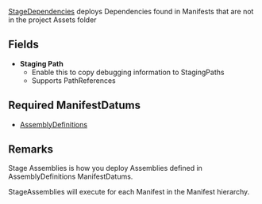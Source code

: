 [StageDependencies](assetlink://Packages/com.passivepicasso.thunderkit/Editor/Core/Pipelines/Jobs/StageDependencies.cs) deploys Dependencies found in Manifests that are not in the project Assets folder

## Fields
* **Staging Path**
  - Enable this to copy debugging information to StagingPaths 
  - Supports PathReferences

## Required ManifestDatums

* [AssemblyDefinitions](assetlink://Packages/com.passivepicasso.thunderkit/Editor/Core/Manifests/Datum/AssemblyDefinitions.cs)

## Remarks

Stage Assemblies is how you deploy Assemblies defined in AssemblyDefinitions ManifestDatums.

StageAssemblies will execute for each Manifest in the Manifest hierarchy.
